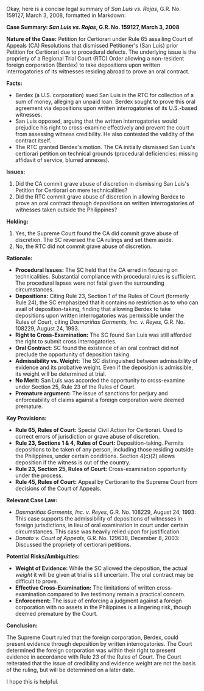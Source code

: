 Okay, here is a concise legal summary of *San Luis vs. Rojas*, G.R. No. 159127, March 3, 2008, formatted in Markdown:

**Case Summary: *San Luis vs. Rojas*, G.R. No. 159127, March 3, 2008**

**Nature of the Case:** Petition for Certiorari under Rule 65 assailing Court of Appeals (CA) Resolutions that dismissed Petitioner's (San Luis) prior Petition for Certiorari due to procedural defects.  The underlying issue is the propriety of a Regional Trial Court (RTC) Order allowing a non-resident foreign corporation (Berdex) to take depositions upon written interrogatories of its witnesses residing abroad to prove an oral contract.

**Facts:**

*   Berdex (a U.S. corporation) sued San Luis in the RTC for collection of a sum of money, alleging an unpaid loan. Berdex sought to prove this oral agreement via depositions upon written interrogatories of its U.S.-based witnesses.
*   San Luis opposed, arguing that the written interrogatories would prejudice his right to cross-examine effectively and prevent the court from assessing witness credibility. He also contested the validity of the contract itself.
*   The RTC granted Berdex's motion. The CA initially dismissed San Luis's certiorari petition on technical grounds (procedural deficiencies: missing affidavit of service, blurred annexes).

**Issues:**

1.  Did the CA commit grave abuse of discretion in dismissing San Luis's Petition for Certiorari on mere technicalities?
2.  Did the RTC commit grave abuse of discretion in allowing Berdex to prove an oral contract through depositions on written interrogatories of witnesses taken outside the Philippines?

**Holding:**

1.  Yes, the Supreme Court found the CA did commit grave abuse of discretion. The SC reversed the CA rulings and set them aside.
2.  No, the RTC did not commit grave abuse of discretion.

**Rationale:**

*   **Procedural Issues:** The SC held that the CA erred in focusing on technicalities. Substantial compliance with procedural rules is sufficient. The procedural lapses were not fatal given the surrounding circumstances.
*   **Depositions:** Citing Rule 23, Section 1 of the Rules of Court (formerly Rule 24), the SC emphasized that it contains no restriction as to who can avail of deposition-taking, finding that allowing Berdex to take depositions upon written interrogatories was permissible under the Rules of Court, citing *Dasmariñas Garments, Inc. v. Reyes*, G.R. No. 108229, August 24, 1993.
*   **Right to Cross-Examination:** The SC found San Luis was still afforded the right to submit cross interrogatories.
*   **Oral Contract:** SC found the existence of an oral contract did not preclude the opportunity of deposition taking.
*   **Admissibility vs. Weight:** The SC distinguished between admissibility of evidence and its probative weight. Even if the deposition is admissible, its weight will be determined at trial.
*   **No Merit:** San Luis was accorded the opportunity to cross-examine under Section 25, Rule 23 of the Rules of Court.
*   **Premature argument:** The issue of sanctions for perjury and enforceability of claims against a foreign corporation were deemed premature.

**Key Provisions:**

*   **Rule 65, Rules of Court:** Special Civil Action for Certiorari. Used to correct errors of jurisdiction or grave abuse of discretion.
*   **Rule 23, Sections 1 & 4, Rules of Court:** Deposition-taking. Permits depositions to be taken of any person, including those residing outside the Philippines, under certain conditions. Section 4(c)(2) allows deposition if the witness is out of the country.
*   **Rule 23, Section 25, Rules of Court:** Cross-examination opportunity under the process.
*   **Rule 45, Rules of Court:** Appeal by Certiorari to the Supreme Court from decisions of the Court of Appeals.

**Relevant Case Law:**

*   *Dasmariñas Garments, Inc. v. Reyes*, G.R. No. 108229, August 24, 1993:  This case supports the admissibility of depositions of witnesses in foreign jurisdictions, in lieu of oral examination in court under certain circumstances. This case was heavily relied upon for justification.
*   *Donato v. Court of Appeals*, G.R. No. 129638, December 8, 2003: Discussed the propriety of certiorari petitions.

**Potential Risks/Ambiguities:**

*   **Weight of Evidence:** While the SC allowed the deposition, the actual *weight* it will be given at trial is still uncertain. The oral contract may be difficult to prove.
*   **Effective Cross-Examination:** The limitations of written cross-examination compared to live testimony remain a practical concern.
*   **Enforcement:** The issue of enforcing a judgment against a foreign corporation with no assets in the Philippines is a lingering risk, though deemed premature by the Court.

**Conclusion:**

The Supreme Court ruled that the foreign corporation, Berdex, could present evidence through deposition by written interrogatories. The Court determined the foreign corporation was within their right to present evidence in accordance with Rule 23 of the Rules of Court. The Court reiterated that the issue of credibility and evidence weight are not the basis of the ruling, but will be determined on a later date.

I hope this is helpful.
